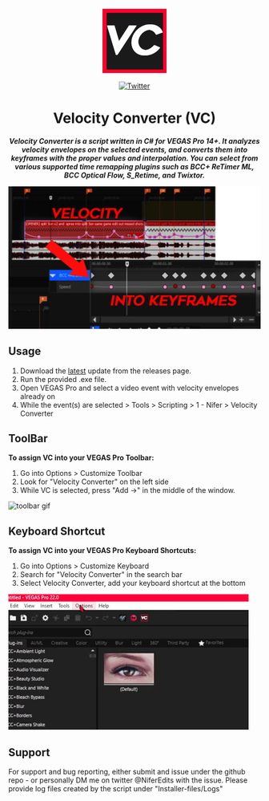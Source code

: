<p align="center">
  <img src="https://github.com/ItsNifer/Velocity-Converter/blob/45c9374d6af88b3eeb71a4756db8c525ab954a0d/img/512x512%20icon.png" alt="VC Logo"/>
</p>
<p align="center">
  <a href="https://twitter.com/NiferEdits"><img alt="Twitter" src="https://img.shields.io/badge/twitter-1DA1F2?style=for-the-badge&logo=twitter&logoColor=white"></a>
</p>
<h1 align="center">Velocity Converter (VC)</h1>
<h5 align="center">Velocity Converter is a script written in C# for VEGAS Pro 14+. It analyzes velocity envelopes on the selected events, and converts them into keyframes with the proper values and interpolation. You can select from various supported time remapping plugins such as BCC+ ReTimer ML, BCC Optical Flow, S_Retime, and Twixtor.                                                                               </p>
  <p align="center">
  <img src="https://github.com/ItsNifer/Velocity-Converter/blob/88d2c169ab85ba4cec3871a8b2b6c1648afb7035/img/VC_example.png" alt="VC Example"/>
</p>
</h5>

## Usage
1. Download the [latest](https://github.com/ItsNifer/Velocity-Converter/releases/latest) update from the releases page.
2. Run the provided .exe file.
3. Open VEGAS Pro and select a video event with velocity envelopes already on
4. While the event(s) are selected > Tools > Scripting > 1 - Nifer > Velocity Converter

## ToolBar
**To assign VC into your VEGAS Pro Toolbar:**
1. Go into Options > Customize Toolbar
2. Look for "Velocity Converter" on the left side
3. While VC is selected, press "Add ->" in the middle of the window.
<p align="left">
  <img src="https://github.com/ItsNifer/Velocity-Converter/blob/bbb78532636b41ba38aa8e96c06422761ad54e60/img/VC%20gif%20toolbar.gif" alt="toolbar gif"/>
</p>

## Keyboard Shortcut
**To assign VC into your VEGAS Pro Keyboard Shortcuts:**
1. Go into Options > Customize Keyboard
2. Search for "Velocity Converter" in the search bar
3. Select Velocity Converter, add your keyboard shortcut at the bottom
<p align="left">
  <img src="https://github.com/ItsNifer/Velocity-Converter/blob/bbb78532636b41ba38aa8e96c06422761ad54e60/img/VC%20gif%20keyboard.gif" alt="kbam gif"/>
</p>

## Support

For support and bug reporting, either submit and issue under the github repo - or personally DM me on twitter @NiferEdits with the issue. Please provide log files created by the script under "Installer-files/Logs"
